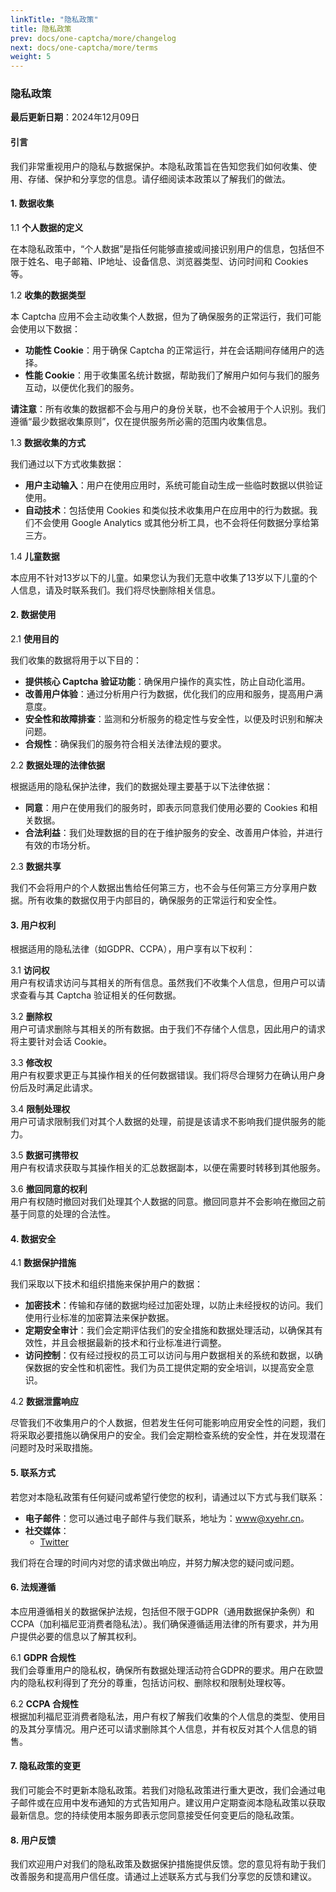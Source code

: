 ```yaml
---
linkTitle: "隐私政策"
title: 隐私政策
prev: docs/one-captcha/more/changelog
next: docs/one-captcha/more/terms
weight: 5
---
```


### 隐私政策

**最后更新日期**：2024年12月09日

#### 引言

我们非常重视用户的隐私与数据保护。本隐私政策旨在告知您我们如何收集、使用、存储、保护和分享您的信息。请仔细阅读本政策以了解我们的做法。

#### 1. 数据收集

1.1 **个人数据的定义**

在本隐私政策中，“个人数据”是指任何能够直接或间接识别用户的信息，包括但不限于姓名、电子邮箱、IP地址、设备信息、浏览器类型、访问时间和 Cookies 等。

1.2 **收集的数据类型**

本 Captcha 应用不会主动收集个人数据，但为了确保服务的正常运行，我们可能会使用以下数据：

- **功能性 Cookie**：用于确保 Captcha 的正常运行，并在会话期间存储用户的选择。
- **性能 Cookie**：用于收集匿名统计数据，帮助我们了解用户如何与我们的服务互动，以便优化我们的服务。

**请注意**：所有收集的数据都不会与用户的身份关联，也不会被用于个人识别。我们遵循“最少数据收集原则”，仅在提供服务所必需的范围内收集信息。

1.3 **数据收集的方式**

我们通过以下方式收集数据：

- **用户主动输入**：用户在使用应用时，系统可能自动生成一些临时数据以供验证使用。
- **自动技术**：包括使用 Cookies 和类似技术收集用户在应用中的行为数据。我们不会使用 Google Analytics 或其他分析工具，也不会将任何数据分享给第三方。

1.4 **儿童数据**

本应用不针对13岁以下的儿童。如果您认为我们无意中收集了13岁以下儿童的个人信息，请及时联系我们。我们将尽快删除相关信息。

#### 2. 数据使用

2.1 **使用目的**

我们收集的数据将用于以下目的：

- **提供核心 Captcha 验证功能**：确保用户操作的真实性，防止自动化滥用。
- **改善用户体验**：通过分析用户行为数据，优化我们的应用和服务，提高用户满意度。
- **安全性和故障排查**：监测和分析服务的稳定性与安全性，以便及时识别和解决问题。
- **合规性**：确保我们的服务符合相关法律法规的要求。

2.2 **数据处理的法律依据**

根据适用的隐私保护法律，我们的数据处理主要基于以下法律依据：

- **同意**：用户在使用我们的服务时，即表示同意我们使用必要的 Cookies 和相关数据。
- **合法利益**：我们处理数据的目的在于维护服务的安全、改善用户体验，并进行有效的市场分析。

2.3 **数据共享**

我们不会将用户的个人数据出售给任何第三方，也不会与任何第三方分享用户数据。所有收集的数据仅用于内部目的，确保服务的正常运行和安全性。

#### 3. 用户权利

根据适用的隐私法律（如GDPR、CCPA），用户享有以下权利：

3.1 **访问权**  
用户有权请求访问与其相关的所有信息。虽然我们不收集个人信息，但用户可以请求查看与其 Captcha 验证相关的任何数据。

3.2 **删除权**  
用户可请求删除与其相关的所有数据。由于我们不存储个人信息，因此用户的请求将主要针对会话 Cookie。

3.3 **修改权**  
用户有权要求更正与其操作相关的任何数据错误。我们将尽合理努力在确认用户身份后及时满足此请求。

3.4 **限制处理权**  
用户可请求限制我们对其个人数据的处理，前提是该请求不影响我们提供服务的能力。

3.5 **数据可携带权**  
用户有权请求获取与其操作相关的汇总数据副本，以便在需要时转移到其他服务。

3.6 **撤回同意的权利**  
用户有权随时撤回对我们处理其个人数据的同意。撤回同意并不会影响在撤回之前基于同意的处理的合法性。

#### 4. 数据安全

4.1 **数据保护措施**

我们采取以下技术和组织措施来保护用户的数据：

- **加密技术**：传输和存储的数据均经过加密处理，以防止未经授权的访问。我们使用行业标准的加密算法来保护数据。
- **定期安全审计**：我们会定期评估我们的安全措施和数据处理活动，以确保其有效性，并且会根据最新的技术和行业标准进行调整。
- **访问控制**：仅有经过授权的员工可以访问与用户数据相关的系统和数据，以确保数据的安全性和机密性。我们为员工提供定期的安全培训，以提高安全意识。

4.2 **数据泄露响应**

尽管我们不收集用户的个人数据，但若发生任何可能影响应用安全性的问题，我们将采取必要措施以确保用户的安全。我们会定期检查系统的安全性，并在发现潜在问题时及时采取措施。

#### 5. 联系方式

若您对本隐私政策有任何疑问或希望行使您的权利，请通过以下方式与我们联系：

- **电子邮件**：您可以通过电子邮件与我们联系，地址为：www@xyehr.cn。
- **社交媒体**：
  - [Twitter](https://x.com/Tech__Art)

我们将在合理的时间内对您的请求做出响应，并努力解决您的疑问或问题。

#### 6. 法规遵循

本应用遵循相关的数据保护法规，包括但不限于GDPR（通用数据保护条例）和CCPA（加利福尼亚消费者隐私法）。我们确保遵循适用法律的所有要求，并为用户提供必要的信息以了解其权利。

6.1 **GDPR 合规性**  
我们会尊重用户的隐私权，确保所有数据处理活动符合GDPR的要求。用户在欧盟内的隐私权利得到了充分的尊重，包括访问权、删除权和限制处理权等。

6.2 **CCPA 合规性**  
根据加利福尼亚消费者隐私法，用户有权了解我们收集的个人信息的类型、使用目的及其分享情况。用户还可以请求删除其个人信息，并有权反对其个人信息的销售。

#### 7. 隐私政策的变更

我们可能会不时更新本隐私政策。若我们对隐私政策进行重大更改，我们会通过电子邮件或在应用中发布通知的方式告知用户。建议用户定期查阅本隐私政策以获取最新信息。您的持续使用本服务即表示您同意接受任何变更后的隐私政策。

#### 8. 用户反馈

我们欢迎用户对我们的隐私政策及数据保护措施提供反馈。您的意见将有助于我们改善服务和提高用户信任度。请通过上述联系方式与我们分享您的反馈和建议。
